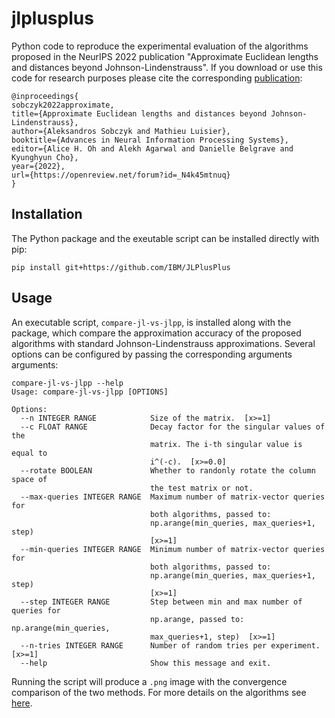 # jlplusplus
Python code to reproduce the experimental evaluation of the algorithms proposed in the NeurIPS 2022 publication "Approximate Euclidean lengths and distances beyond Johnson-Lindenstrauss".
If you download or use this code for research purposes please cite the corresponding [publication](https://openreview.net/forum?id=_N4k45mtnuq):

```
@inproceedings{
sobczyk2022approximate,
title={Approximate Euclidean lengths and distances beyond Johnson-Lindenstrauss},
author={Aleksandros Sobczyk and Mathieu Luisier},
booktitle={Advances in Neural Information Processing Systems},
editor={Alice H. Oh and Alekh Agarwal and Danielle Belgrave and Kyunghyun Cho},
year={2022},
url={https://openreview.net/forum?id=_N4k45mtnuq}
}
```

## Installation
The Python package and the exeutable script can be installed directly with pip:
```
pip install git+https://github.com/IBM/JLPlusPlus
```

## Usage
An executable script, `compare-jl-vs-jlpp`, is installed along with the package, which compare the approximation accuracy of the proposed algorithms with standard Johnson-Lindenstrauss approximations.
Several options can be configured by passing the corresponding arguments arguments:
```
compare-jl-vs-jlpp --help
Usage: compare-jl-vs-jlpp [OPTIONS]

Options:
  --n INTEGER RANGE            Size of the matrix.  [x>=1]
  --c FLOAT RANGE              Decay factor for the singular values of the
                               matrix. The i-th singular value is equal to
                               i^(-c).  [x>=0.0]
  --rotate BOOLEAN             Whether to randonly rotate the column space of
                               the test matrix or not.
  --max-queries INTEGER RANGE  Maximum number of matrix-vector queries for
                               both algorithms, passed to:
                               np.arange(min_queries, max_queries+1, step)
                               [x>=1]
  --min-queries INTEGER RANGE  Minimum number of matrix-vector queries for
                               both algorithms, passed to:
                               np.arange(min_queries, max_queries+1, step)
                               [x>=1]
  --step INTEGER RANGE         Step between min and max number of queries for
                               np.arange, passed to: np.arange(min_queries,
                               max_queries+1, step)  [x>=1]
  --n-tries INTEGER RANGE      Number of random tries per experiment.  [x>=1]
  --help                       Show this message and exit.
```
Running the script will produce a `.png` image with the convergence comparison of the two methods.
For more details on the algorithms see [here](https://openreview.net/forum?id=_N4k45mtnuq).